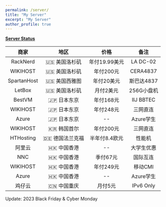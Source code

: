 ```yaml
---
permalink: /server/
title: "My Server"
excerpt: "My Server"
author_profile: true
---
```


**[Server Status](https://status.yfluo.me)**

|商家|地区|价格|备注|
|:--:|:--:|:--:|:--:|
|RackNerd|🇺🇸 美国洛杉矶|年付19.99美元|LA DC-02|
|WIKIHOST|🇺🇸 美国洛杉矶|年付200元|CERA4837|
|SpartanHost|🇺🇸 美国西雅图|年付20美元|斯巴达4837|
|LetBox|🇺🇸 美国洛杉矶|月付2美元|256G小盘机|
|BestVM|🇯🇵 日本东京|年付168元|IIJ BBTEC|
|WIKIHOST|🇯🇵 日本东京|年付248元|三网直连|
|Azure|🇯🇵 日本东京|--|Azure学生|
|WIKIHOST|🇰🇷 韩国首尔|年付200元|三网直连|
|HTHosting|🇩🇪 德国法兰克福|半年付8.4欧元|性能机|
|阿里云|🇭🇰 中国香港|--|大学生优惠|
|NNC|🇭🇰 中国香港|季付67元|国际互连|
|WIKIHOST|🇭🇰 中国香港|年付249元|移动CMI|
|Azure|🇭🇰 中国香港|--|Azure学生|
|鸡仔云|🇨🇳 中国重庆|月付5元|IPv6 Only|

Update: 2023 Black Friday & Cyber Monday
